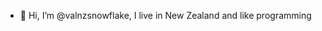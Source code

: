 - 👋 Hi, I’m @valnzsnowflake, I live in New Zealand and like programming

<!---
valnzsnowflake/valnzsnowflake is a ✨ special ✨ repository because its `README.md` (this file) appears on your GitHub profile.
You can click the Preview link to take a look at your changes.
--->
